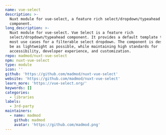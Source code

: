 ```yaml
---
name: vue-select
description: >-
  Nuxt module for vue-select, a feature rich select/dropdown/typeahead
  component.
long_description: >-
  Nuxt module for vue-select. Vue Select is a feature rich
  select/dropdown/typeahead component. It provides a default template that fits
  most use cases for a filterable select dropdown. The component is designed to
  be as lightweight as possible, while maintaining high standards for
  accessibility, developer experience, and customization.
repo: madmod/nuxt-vue-select
npm: nuxt-vue-select
type: module
icon: ''
github: 'https://github.com/madmod/nuxt-vue-select'
website: 'https://github.com/madmod/nuxt-vue-select'
learn_more: 'https://vue-select.org/'
keywords: []
categories:
  - libraries
labels:
  - 3rd-party
maintainers:
  - name: madmod
    github: madmod
    avatar: 'https://github.com/madmod.png'
---
```

